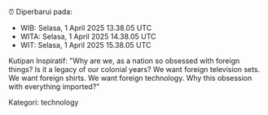 ⏰ Diperbarui pada:
- WIB: Selasa, 1 April 2025 13.38.05 UTC
- WITA: Selasa, 1 April 2025 14.38.05 UTC
- WIT: Selasa, 1 April 2025 15.38.05 UTC

Kutipan Inspiratif:
"Why are we, as a nation so obsessed with foreign things? Is it a legacy of our colonial years? We want foreign television sets. We want foreign shirts. We want foreign technology. Why this obsession with everything imported?"


Kategori: technology

